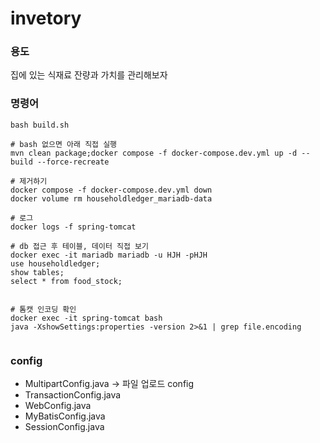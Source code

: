 # invetory

### 용도
집에 있는 식재료 잔량과 가치를 관리해보자

### 명령어
```
bash build.sh 

# bash 없으면 아래 직접 실행
mvn clean package;docker compose -f docker-compose.dev.yml up -d --build --force-recreate

# 제거하기
docker compose -f docker-compose.dev.yml down
docker volume rm householdledger_mariadb-data

# 로그 
docker logs -f spring-tomcat

# db 접근 후 테이블, 데이터 직접 보기
docker exec -it mariadb mariadb -u HJH -pHJH
use householdledger;
show tables;
select * from food_stock;


# 톰캣 인코딩 확인
docker exec -it spring-tomcat bash
java -XshowSettings:properties -version 2>&1 | grep file.encoding


```

### config
- MultipartConfig.java -> 파일 업로드 config
- TransactionConfig.java 
- WebConfig.java
- MyBatisConfig.java
- SessionConfig.java


